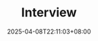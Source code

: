 ---
title: "Interview"
summary: "Links to interview-related articles"
description: ""
date: 2025-04-08T22:11:03+08:00
externalUrl: "/interview/"

cascade:
  showEdit: true
  showSummary: true
  hideFeatureImage: false
draft: false
---